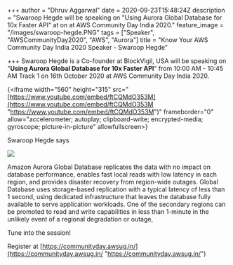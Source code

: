 +++
author = "Dhruv Aggarwal"
date = 2020-09-23T15:48:24Z
description = "Swaroop Hegde will be speaking on \"Using Aurora Global Database for 10x Faster API\" at <time> on <date> at AWS Community Day India 2020."
feature_image = "/images/swaroop-hegde.PNG"
tags = ["Speaker", "AWSCommunityDay2020", "AWS", "Aurora"]
title = "Know Your AWS Community Day India 2020 Speaker - Swaroop Hegde"

+++
Swaroop Hegde is a Co-founder at BlockVigil, USA will be speaking on "**Using Aurora Global Database for 10x Faster API**" from 10:00 AM - 10:45 AM Track 1 on 16th October 2020 at AWS Community Day India 2020.

{<iframe width="560" height="315" src="[https://www.youtube.com/embed/ftCQMdO353M](https://www.youtube.com/embed/ftCQMdO353M "https://www.youtube.com/embed/ftCQMdO353M")" frameborder="0" allow="accelerometer; autoplay; clipboard-write; encrypted-media; gyroscope; picture-in-picture" allowfullscreen></iframe>}

<Adding summary from Intro video of speaker>Swaroop Hegde says

![](/images/amazon-aurora.png)

Amazon Aurora Global Database replicates the data with no impact on database performance, enables fast local reads with low latency in each region, and provides disaster recovery from region-wide outages. Global Database uses storage-based replication with a typical latency of less than 1 second, using dedicated infrastructure that leaves the database fully available to serve application workloads. One of the secondary regions can be promoted to read and write capabilities in less than 1-minute in the unlikely event of a regional degradation or outage,

Tune into the session!

Register at [https://communityday.awsug.in/](https://communityday.awsug.in/ "https://communityday.awsug.in/")